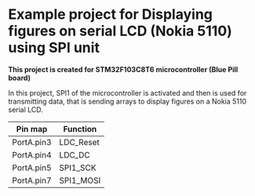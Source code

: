 <h1> Example project for Displaying figures on serial LCD (Nokia 5110) using SPI unit </h1>
<b>This project is created for STM32F103C8T6 microcontroller (Blue Pill board)</b>



In this project, SPI1 of the microcontroller is activated and then is used for transmitting data, that is sending arrays to display figures on a Nokia 5110 serial LCD. 



| Pin map     | Function    |
| ----------- | ----------- |
| PortA.pin3  | LDC_Reset |
| PortA.pin4  | LDC_DC    |
| PortA.pin5  | SPI1_SCK  |
| PortA.pin7  | SPI1_MOSI |



